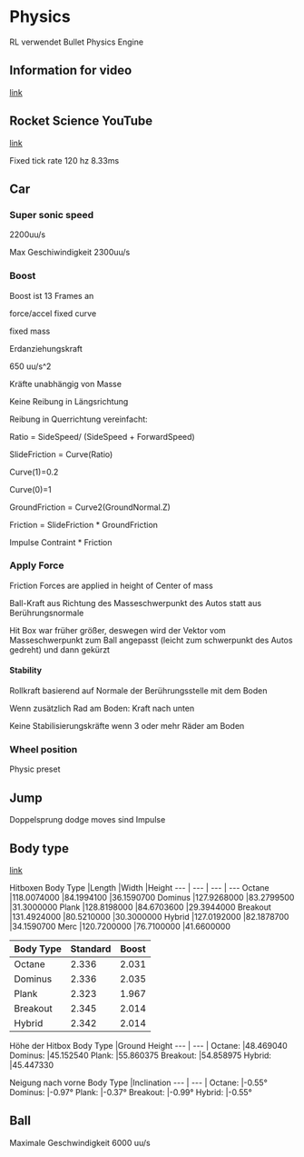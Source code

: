 # Physics

RL verwendet Bullet Physics Engine

## Information for video 
[link](https://www.youtube.com/watch?v=ueEmiDM94IE)
## Rocket Science YouTube
[link](https://www.youtube.com/channel/UCfKidiMlHTBRNkQZlLzUesw)

Fixed tick rate 120 hz 8.33ms

## Car

### Super sonic speed
2200uu/s

Max Geschiwindigkeit 
2300uu/s

### Boost
 Boost ist 13 Frames an

force/accel fixed curve

fixed mass

Erdanziehungskraft 

650 uu/s^2

Kräfte unabhängig von Masse

Keine Reibung in Längsrichtung

Reibung in Querrichtung vereinfacht:

Ratio = SideSpeed/ (SideSpeed + ForwardSpeed)

SlideFriction = Curve(Ratio)

Curve(1)=0.2

Curve(0)=1

GroundFriction = Curve2(GroundNormal.Z)

Friction = SlideFriction * GroundFriction

Impulse Contraint * Friction

### Apply Force
 Friction Forces are applied in height of Center of mass
 
 Ball-Kraft aus Richtung des Masseschwerpunkt des Autos statt aus Berührungsnormale
 
 Hit Box war früher größer, deswegen wird der Vektor vom Masseschwerpunkt zum Ball angepasst (leicht zum schwerpunkt des Autos gedreht) und dann gekürzt

#### Stability
Rollkraft basierend auf Normale der Berührungsstelle mit dem Boden

Wenn zusätzlich Rad am Boden: Kraft nach unten

Keine Stabilisierungskräfte wenn 3 oder mehr Räder am Boden

### Wheel position
Physic preset

## Jump
Doppelsprung dodge moves sind Impulse

## Body type 

[link](https://rocketleague.fandom.com/wiki/Body_Type)

Hitboxen
Body Type	|Length	|Width	|Height
--- | --- | --- | ---
Octane	|118.0074000	|84.1994100	|36.1590700
Dominus	|127.9268000	|83.2799500	|31.3000000
Plank	|128.8198000	|84.6703600	|29.3944000
Breakout	|131.4924000	|80.5210000	|30.3000000
Hybrid	|127.0192000	|82.1878700	|34.1590700
Merc	|120.7200000	|76.7100000	|41.6600000


Body Type	|Standard	|Boost
 --- | --- | ---
Octane	|2.336	|2.031
Dominus	|2.336	|2.035
Plank	|2.323	|1.967
Breakout	|2.345	|2.014
Hybrid	|2.342	|2.014

Höhe der Hitbox
Body Type	|Ground Height
--- | --- | 
Octane:	|48.469040
Dominus:	|45.152540
Plank:	|55.860375
Breakout:	|54.858975
Hybrid:	|45.447330

Neigung nach vorne
Body Type	|Inclination
--- | --- |
Octane:	|-0.55°
Dominus:	|-0.97°
Plank:	|-0.37°
Breakout:	|-0.99°
Hybrid:	|-0.55°

## Ball

Maximale Geschwindigkeit 6000 uu/s
